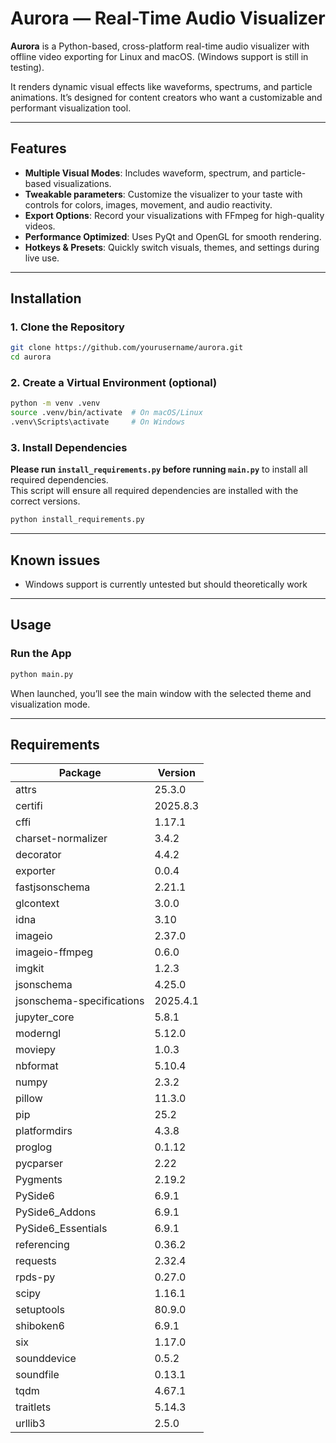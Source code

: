 # Aurora — Real-Time Audio Visualizer

**Aurora** is a Python-based, cross-platform real-time audio visualizer with offline video exporting for Linux and macOS. (Windows support is still in testing).

It renders dynamic visual effects like waveforms, spectrums, and particle animations. It’s designed for content creators who want a customizable and performant visualization tool.

---

## Features

- **Multiple Visual Modes**: Includes waveform, spectrum, and particle-based visualizations.
- **Tweakable parameters**: Customize the visualizer to your taste with controls for colors, images, movement, and audio reactivity.
- **Export Options**: Record your visualizations with FFmpeg for high-quality videos.
- **Performance Optimized**: Uses PyQt and OpenGL for smooth rendering.
- **Hotkeys & Presets**: Quickly switch visuals, themes, and settings during live use.

---

## Installation

### 1. Clone the Repository
```bash
git clone https://github.com/yourusername/aurora.git
cd aurora
```

### 2. Create a Virtual Environment (optional)
```bash
python -m venv .venv
source .venv/bin/activate  # On macOS/Linux
.venv\Scripts\activate     # On Windows
```

### 3. Install Dependencies  
**Please run `install_requirements.py` before running `main.py`** to install all required dependencies.  
This script will ensure all required dependencies are installed with the correct versions.  

```bash
python install_requirements.py
```

---

## Known issues

- Windows support is currently untested but should theoretically work

---

## Usage

### Run the App
```bash
python main.py
```

When launched, you’ll see the main window with the selected theme and visualization mode.

---

## Requirements
| Package                   | Version  |
| ------------------------- | -------- |
| attrs                     | 25.3.0   |
| certifi                   | 2025.8.3 |
| cffi                      | 1.17.1   |
| charset-normalizer        | 3.4.2    |
| decorator                 | 4.4.2    |
| exporter                  | 0.0.4    |
| fastjsonschema            | 2.21.1   |
| glcontext                 | 3.0.0    |
| idna                      | 3.10     |
| imageio                   | 2.37.0   |
| imageio-ffmpeg            | 0.6.0    |
| imgkit                    | 1.2.3    |
| jsonschema                | 4.25.0   |
| jsonschema-specifications | 2025.4.1 |
| jupyter_core              | 5.8.1    |
| moderngl                  | 5.12.0   |
| moviepy                   | 1.0.3    |
| nbformat                  | 5.10.4   |
| numpy                     | 2.3.2    |
| pillow                    | 11.3.0   |
| pip                       | 25.2     |
| platformdirs              | 4.3.8    |
| proglog                   | 0.1.12   |
| pycparser                 | 2.22     |
| Pygments                  | 2.19.2   |
| PySide6                   | 6.9.1    |
| PySide6_Addons            | 6.9.1    |
| PySide6_Essentials        | 6.9.1    |
| referencing               | 0.36.2   |
| requests                  | 2.32.4   |
| rpds-py                   | 0.27.0   |
| scipy                     | 1.16.1   |
| setuptools                | 80.9.0   |
| shiboken6                 | 6.9.1    |
| six                       | 1.17.0   |
| sounddevice               | 0.5.2    |
| soundfile                 | 0.13.1   |
| tqdm                      | 4.67.1   |
| traitlets                 | 5.14.3   |
| urllib3                   | 2.5.0    |
